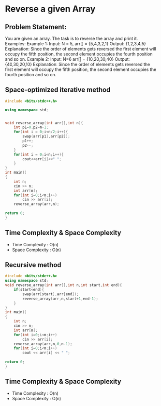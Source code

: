 # Reverse a given Array
## Problem Statement: 
You are given an array. The task is to reverse the array and print it. 
Examples:
Example 1:
Input: N = 5, arr[] = {5,4,3,2,1}
Output: {1,2,3,4,5}
Explanation: Since the order of elements gets reversed the first element will occupy the fifth position, the second element occupies the fourth position and so on.
Example 2:
Input: N=6 arr[] = {10,20,30,40}
Output: {40,30,20,10}
Explanation: Since the order of elements gets reversed the first element will occupy the fifth position, the second element occupies the fourth position and so on.

## Space-optimized iterative method

```cpp
#include <bits/stdc++.h>

using namespace std;


void reverse_array(int arr[],int n){
    int p1=0,p2=n-1;
    for(int i = 0;i<n/2;i++){
        swap(arr[p1],arr[p2]);
        p1++;
        p2--;
    }
    for(int i = 0;i<n;i++){
        cout<<arr[i]<<" ";
    }
}
int main()
{
    int n;
    cin >> n;
    int arr[n];
    for(int i=0;i<n;i++) 
        cin >> arr[i];
    reverse_array(arr,n);
    
return 0;
}
```
## Time Complexity & Space Complexity
- Time Complexity : O(n)
- Space Complexity : O(n)


## Recursive method


```cpp
#include <bits/stdc++.h>
using namespace std;
void reverse_array(int arr[],int n,int start,int end){
    if(start<end){
        swap(arr[start],arr[end]);
        reverse_array(arr,n,start+1,end-1);
    }
}
int main()
{
    int n;
    cin >> n;
    int arr[n];
    for(int i=0;i<n;i++) 
        cin >> arr[i];
    reverse_array(arr,n,0,n-1);
    for(int i=0;i<n;i++) 
        cout << arr[i] << " ";
    
return 0;
}
```
## Time Complexity & Space Complexity
- Time Complexity : O(n)
- Space Complexity : O(n)
